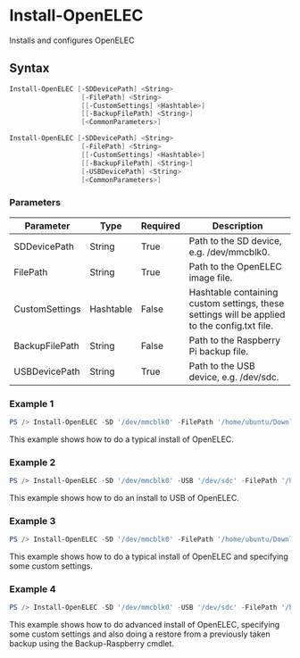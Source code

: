 # Install-OpenELEC
Installs and configures OpenELEC

## Syntax
```powershell
Install-OpenELEC [-SDDevicePath] <String>
                  [-FilePath] <String> 
                  [[-CustomSettings] <Hashtable>]
                  [[-BackupFilePath] <String>]
                  [<CommonParameters>]
```
```powershell
Install-OpenELEC [-SDDevicePath] <String>
                  [-FilePath] <String>
                  [[-CustomSettings] <Hashtable>]
                  [[-BackupFilePath] <String>]
                  [-USBDevicePath] <String>
                  [<CommonParameters>]
```

### Parameters
Parameter|Type|Required|Description
---------|----|--------|-----------
|SDDevicePath|String|True|Path to the SD device, e.g. /dev/mmcblk0.|
|FilePath|String|True|Path to the OpenELEC image file.|
|CustomSettings|Hashtable|False|Hashtable containing custom settings, these settings will be applied to the config.txt file.|
|BackupFilePath|String|False|Path to the Raspberry Pi backup file.|
|USBDevicePath|String|True|Path to the USB device, e.g. /dev/sdc.|

### Example 1
```powershell
PS /> Install-OpenELEC -SD '/dev/mmcblk0' -FilePath '/home/ubuntu/Downloads/OpenELEC-RPi2.arm-6.0.3.tar'
```
This example shows how to do a typical install of OpenELEC.

### Example 2
```powershell
PS /> Install-OpenELEC -SD '/dev/mmcblk0' -USB '/dev/sdc' -FilePath '/home/ubuntu/Downloads/OpenELEC-RPi2.arm-6.0.3.tar'
```
This example shows how to do an install to USB of OpenELEC.

### Example 3
```powershell
PS /> Install-OpenELEC -SD '/dev/mmcblk0' -FilePath '/home/ubuntu/Downloads/OpenELEC-RPi2.arm-6.0.3.tar' -CustomSettings @{arm_freq=1000;core_freq=500;sdram_freq=500;over_voltage=2;gpu_mem=320}
```
This example shows how to do a typical install of OpenELEC and specifying some custom settings.

### Example 4
```powershell
PS /> Install-OpenELEC -SD '/dev/mmcblk0' -USB '/dev/sdc' -FilePath '/home/ubuntu/Downloads/OpenELEC-RPi2.arm-6.0.3.tar' -CustomSettings @{arm_freq=1000;core_freq=500;sdram_freq=500;over_voltage=2;gpu_mem=320} -BackupFilePath '/home/ubuntu/Kodi/Backup/OpenELEC-20161210133450.tar'
```
This example shows how to do advanced install of OpenELEC, specifying some custom settings and also doing a restore from a previously taken backup using the Backup-Raspberry cmdlet.
